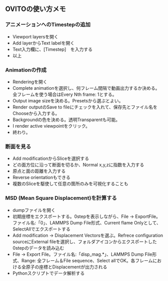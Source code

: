 ## OVITOの使い方メモ
### アニメーションへのTimestepの追加
- Viewport layersを開く
- Add layerからText labelを開く
- Text入力欄に、[Timestep]　を入力する
- 以上

### Animationの作成
- Renderingを開く
- Complete animationを選択し、何フレーム間隔で動画出力するか決める。全フレームを使う場合はEvery Nth frame: 1とする。
- Output image sizeを決める。Presetsから選ぶとよい。
- Render outputのSave to fileにチェックを入れて、保存先とファイル名をChooseから入力する。
- Backgroundの色を決める。透明Transparentも可能。
- I render active viewpointをクリック。
- 終わり。

### 断面を見る
- Add modificationからSliceを選択する
- どの面方位に沿って断面を切るか、Normal x,y,zに指数を入力する
- 原点と面の距離を入力する
- Reverse orientationもできる
- 複数のSliceを駆使して任意の箇所のみを可視化することも

### MSD (Mean Square Displacement)を計算する
- dumpファイルを開く
- 初期座標をエクスポートする。0stepを表示しながら、File -> ExportFile。ファイル名:「0」、LAMMPS Dump File形式、Current flame Onlyとして、SelectAllでエクスポートする
- Add modification -> Displacement Vectorsを選ぶ。Refrece configuration sourceにExternal fileを選択し、フォルダアイコンからエクスポートした0stepのデータを読み込む
- File -> Export File。ファイル名:「disp_mag.*」、LAMMPS Dump File形式、Range: 全フレーム＆File sequence、Select allでOK。各フレームにおける全原子の座標とDisplacementが出力される
- Pythonスクリプトでデータ解析する
